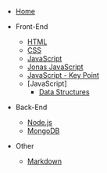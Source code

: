 <!-- docs/_sidebar.md -->

- [Home](README)

- Front-End

  - [HTML](frontend/HTML)
  - [CSS](frontend/CSS)
  - [JavaScript](frontend/JavaScript)
  - [Jonas JavaScript](frontend/CompleteJS)
  - [JavaScript - Key Point](frontend/JS_KeyPoint)
  - [JavaScript]
    - [Data Structures](frontend\JavaScript\Data_Structures.md)

- Back-End

  - [Node.js](backend/Node.js)
  - [MongoDB](backend/MongoDB)

- Other
  - [Markdown](other/Markdown)
